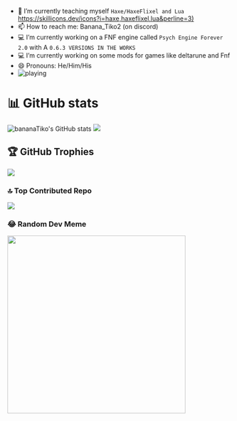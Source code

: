 
- 🌱 I’m currently teaching myself `Haxe/HaxeFlixel and Lua`
  [https://skillicons.dev/icons?i=haxe,haxeflixel,lua&perline=3)](https://skillicons.dev)
- 📫 How to reach me: Banana_Tiko2 (on discord) 
- 💻 I’m currently working on a FNF engine called `Psych Engine Forever 2.0` with A `0.6.3 VERSIONS IN THE WORKS`
- 💻 I’m currently working on some mods for games like deltarune and Fnf
- 😄 Pronouns: He/Him/His
- ![playing](https://nocache.advaith.workers.dev?url=https://img.shields.io/endpoint?url=https://dev.discordprofiles.me/api/badge/playing/3065374816653045)

# 📊 GitHub stats
![bananaTiko's GitHub stats](https://github-readme-stats.vercel.app/api?username=bananaTiko&show_icons=true&theme=dark)
![](https://github-readme-stats.vercel.app/api/top-langs/?username=bananaTiko&layout=compact&show_icons=true&theme=dark)

## 🏆 GitHub Trophies
![](https://github-profile-trophy.vercel.app/?username=bananaTiko&theme=discord&no-frame=false&no-bg=false&margin-w=4)

### 🔝 Top Contributed Repo
![](https://github-contributor-stats.vercel.app/api?username=bananaTiko&limit=5&theme=tokyonight&combine_all_yearly_contributions=true)

### 😂 Random Dev Meme
<img src='https://randommeme-five.vercel.app/' style="height: 400px;"/>
